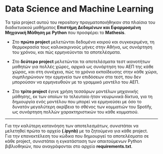 # Data Science and Machine Learning

Τα τρία project αυτού του repository πραγματοποιήθηκαν στα πλαίσια του διαδικτυακού μαθήματος <b>Επιστήμη Δεδομένων και Εφαρμοσμένη Μηχανική Μάθηση με Python</b> που προσφέρει το <b>Mathesis</b>.

* Στο <b>πρώτο project</b> μελετώνται δεδομένα καιρού και συγκεκριμένα, τη θερμοκρασία τους καλοκαιρινούς μήνες στην Αθήνα, ως συνάρτηση του χρόνου, και πώς ερμηνεύονται τα αποτελέσματα.

* Στο <b>δεύτερο project</b> μελετώνται τα αποτελέσματα τεστ ικανοτήτων μαθητών για πολλές χώρες, αρχικά ως συνάρτηση του ΑΕΠ της κάθε χώρας, και στη συνέχεια, πώς τα χρόνια εκπαίδευσης στην κάθε χώρα, συμπληρώνουν την ερμηνεία των επιδόσεων στα τεστ, που δεν μπορούσαν να ερμηνευθούν με το γραμμικό μοντέλο του ΑΕΠ.

* Στο <b>τρίτο project</b> έγινε χρήση τεσσάρων μοντέλων μηχανικής μάθησης, εκ των οποίων το τελευταίο ήταν νευρωνικά δίκτυα, για τη δημιουργία ενός μοντέλου που μπορεί να ερμηνεύσει με όσο το δυνατόν μεγαλύτερη ακρίβεια το σθένος των κομματιών του Spotify, ως συνάρτηση πολλών χαρακτηριστικών του κάθε κομματιού.

<hr>

Για την καλύτερη κατανόηση των αποτελεσμάτων, συνιστάται να μελετηθεί πρώτα το αρχείο <b>(.ipynb)</b> με τα ζητούμενα για κάθε project. <br>
Για την επανεκτέλεση του κώδικα που δημιουργεί τα αποτελέσματα σε κάθε project, συνιστάται η εγκατάσταση των απαιτούμενων Python βιβλιοθηκών, που αναγράφονται στο αρχείο <b>requirements.txt</b>.
